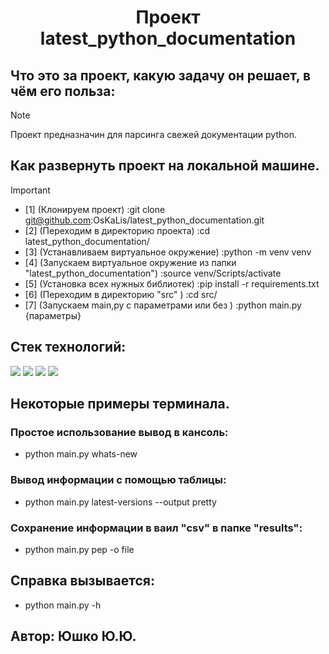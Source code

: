 <div id="header" align="center">
  <h1>Проект latest_python_documentation</h1>
</div>

## Что это за проект, какую задачу он решает, в чём его польза:
> [!NOTE]
> Проект предназначин для парсинга свежей документации python.

## Как развернуть проект на локальной машине.
> [!IMPORTANT]
> * [1] (Клонируем проект) :git clone git@github.com:OsKaLis/latest_python_documentation.git
> * [2] (Переходим в директорию проекта) :cd latest_python_documentation/
> * [3] (Устанавливаем виртуальное окружение) :python -m venv venv
> * [4] (Запускаем виртуальное окружение из папки "latest_python_documentation") :source venv/Scripts/activate
> * [5] (Установка всех нужных библиотек) :pip install -r requirements.txt
> * [6] (Переходим в директорию "src" ) :cd src/
> * [7] (Запускаем main,py с параметрами или без ) :python main.py {параметры}

## Cтек технологий:
<img src="https://img.shields.io/badge/Python_-3.9.10-Green"> <img src="https://img.shields.io/badge/BeautifulSoup_-4.9.3-blue"> <img src="https://img.shields.io/badge/tqdm_-4.61.0-red">
<img src="https://img.shields.io/badge/prettytable_-2.1.0-aqua">

## Некоторые примеры терминала.

### Простое использование вывод в кансоль:
* python main.py whats-new

### Вывод информации с помощью таблицы:
* python main.py latest-versions --output pretty

### Сохранение информации в ваил "csv" в папке "results":
* python main.py pep -o file

## Справка вызывается:
* python main.py -h

## Автор: Юшко Ю.Ю.
